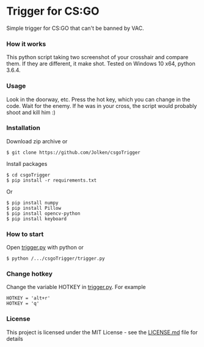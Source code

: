 # Trigger for CS:GO
Simple trigger for CS:GO that can't be banned by VAC.
### How it works
This python script taking two screenshot of your crosshair and compare them. 
If they are different, it make shot.
Tested on Windows 10 x64, python 3.6.4.
### Usage
Look in the doorway, etc.
Press the hot key, which you can change in the code.
Wait for the enemy.
If he was in your cross, the script would probably shoot and kill him :)
### Installation
Download zip archive or
```
$ git clone https://github.com/Jolken/csgoTrigger
```
Install packages
```
$ cd csgoTrigger
$ pip install -r requirements.txt
```
Or
```
$ pip install numpy
$ pip install Pillow
$ pip install opencv-python
$ pip install keyboard
```
### How to start
Open [trigger.py](trigger.py) with python or
```
$ python /.../csgoTrigger/trigger.py
```
### Change hotkey
Change the variable HOTKEY in [trigger.py](trigger.py). For example
```
HOTKEY = 'alt+r'
HOTKEY = 'q'
```
### License

This project is licensed under the MIT License - see the [LICENSE.md](LICENSE) file for details